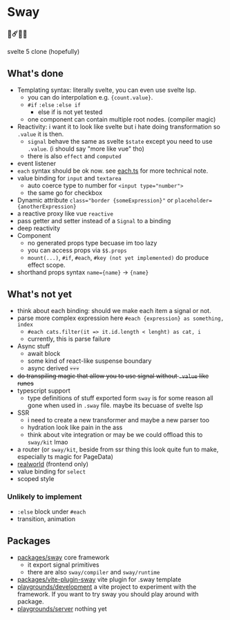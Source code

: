 # Sway
### 🌟☄️🌸🎼
svelte 5 clone (hopefully)

## What's done
- Templating syntax: literally svelte, you can even use svelte lsp.
    - you can do interpolation e.g. `{count.value}`.
    - `#if` `:else` `:else if`
        - else if is not yet tested
    - one component can contain multiple root nodes. (compiler magic)
- Reactivity: i want it to look like svelte but i hate doing transformation so `.value` it is then. 
    - `signal` behave the same as svelte `$state` except you need to use `.value`. (i should say "more like vue" tho)
    - there is also `effect` and `computed`
- event listener 
- `each` syntax should be ok now. see [each.ts](packages/sway/lib/runtime/each.ts) for more technical note. 
- value binding for `input` and `textarea`
    - auto coerce type to number for `<input type="number">`
    - the same go for checkbox
- Dynamic attribute `class="border {someExpression}"` or `placeholder={anotherExpression}`
- a reactive proxy like vue `reactive`
- pass getter and setter instead of a `Signal` to a binding 
- deep reactivity
- Component
    - no generated props type becuase im too lazy 
    - you can access props via `$$.props`
    - `mount(...)`, `#if`, `#each`, `#key (not yet implemented)` do produce effect scope.
- shorthand props syntax `name={name}` -> `{name}`

## What's not yet
- think about each binding: should we make each item a signal or not.
- parse more complex expression here `#each {expression} as something, index`
    - `#each cats.filter(it => it.id.length < lenght) as cat, i`
    - currently, this is parse failure 
- Async stuff
    - await block
    - some kind of react-like suspense boundary
    - async derived 💀💀💀 
- ~~do transpiling magic that allow you to use signal without `.value` like runes~~
- typescript support 
    - type definitions of stuff exported form `sway` is for some reason all gone when used in `.sway` file. maybe its becuase of svelte lsp
- SSR
    - i need to create a new transformer and maybe a new parser too
    - hydration look like pain in the ass
    - think about vite integration or may be we could offload this to `sway/kit` lmao
- a router (or `sway/kit`, beside from ssr thing this look quite fun to make, especially ts magic for PageData)
- [realworld](https://github.com/gothinkster/realworld) (frontend only)
- value binding for `select`
- scoped style

### Unlikely to implement
- `:else` block under `#each` 
- transition, animation

## Packages
- [packages/sway](packages/sway) core framework
    - it export signal primitives
    - there are also `sway/compiler` and `sway/runtime`
- [packages/vite-plugin-sway](packages/vite-plugin-sway) vite plugin for .sway template 
- [playgrounds/development](playgrounds/development) a vite project to experiment with the framework. If you want to try sway you should play around with package. 
- [playgrounds/server](playgrounds/server) nothing yet
